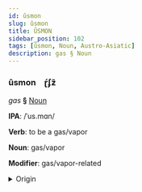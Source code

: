 ```yaml
---
id: ûsmon
slug: ûsmon
title: ÛSMON
sidebar_position: 102
tags: [ûsmon, Noun, Austro-Asiatic]
description: gas § Noun
---
```


### ûsmon&emsp;<span kind="abugida">ɽ́ʄƶ̃</span>

*gas* **§** [Noun](../../tags/Noun)

**IPA**: /ˈus.mɑn/

**Verb**: to be a gas/vapor

**Noun**: gas/vapor

**Modifier**: gas/vapor-related

<details>
    <summary>Origin</summary>
    Khmer ឧស្ម័ន ʼusman /ʔu.ˈsman/<br/>
    <em>Austro-Asiatic Language Family</em>
</details>